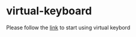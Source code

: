 # virtual-keyboard

Please follow the [link](https://olenadyskant.github.io/virtual-keyboard/) to start using virtual keybord
